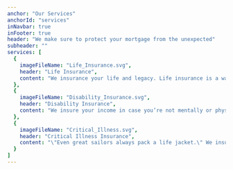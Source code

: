 ```yaml
---
anchor: "Our Services"
anchorId: "services"
inNavbar: true
inFooter: true
header: "We make sure to protect your mortgage from the unexpected"
subheader: ""
services: [
  {
    imageFileName: "Life_Insurance.svg",
    header: "Life Insurance",
    content: "We insurance your life and legacy. Life insurance is a way of helping your family cope financially when you die. It is intended to provide help to your loved ones when they can't rely on your salary or income any longer. The pay-out can be used to clear debts, pay off the mortgage or just cover everyday expenses."
  },
  {
    imageFileName: "Disability_Insurance.svg",
    header: "Disability Insurance",
    content: "We insure your income in case you’re not mentally or physically capable of working anymore for whatever reasons. Got a plan if someday an injury or accident prevents you from working? Depending on many factors, including your type of work, there is a disability insurance that will fit your exact needs."
  },
  {
    imageFileName: "Critical_Illness.svg",
    header: "Critical Illness Insurance",
    content: "\"Even great sailors always pack a life jacket.\" We insure your health in case you are diagnosed with a serious life threatening illness.  Just like a journey out into the sea, your finances involve planing for any unforeseeable situation. Being prepared in the event of any critical illness will protect you and your family from financial ruin."
  }
]
---
```

